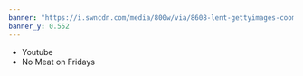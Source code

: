 ```yaml
---
banner: "https://i.swncdn.com/media/800w/via/8608-lent-gettyimages-coompia77.jpg"
banner_y: 0.552
---
```

- Youtube
- No Meat on Fridays
